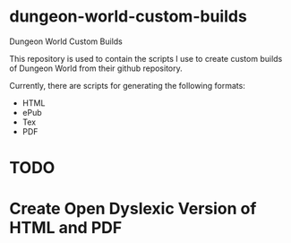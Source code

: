 dungeon-world-custom-builds
==================

Dungeon World Custom Builds 

This repository is used to contain the scripts I use to create custom builds of Dungeon World from their github repository.

Currently, there are scripts for generating the following formats:

* HTML
* ePub
* Tex
* PDF


TODO
====

# Create Open Dyslexic Version of HTML and PDF